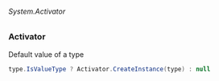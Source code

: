 ###### System.Activator
### Activator

Default value of a type
``` csharp
type.IsValueType ? Activator.CreateInstance(type) : null
```
